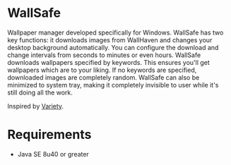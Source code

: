 # WallSafe
Wallpaper manager developed specifically for Windows. WallSafe has two key functions: it downloads images from WallHaven and changes your desktop background automatically. You can configure the download and change intervals from seconds to minutes or even hours. WallSafe downloads wallpapers specified by keywords. This ensures you'll get wallpapers which are to your liking. If no keywords are specified, downloaded images are completely random.  WallSafe can also be minimized to system tray, making it completely invisible to user while it's still doing all the work.

Inspired by [Variety](http://peterlevi.com/variety/).

# Requirements
* Java SE 8u40 or greater
